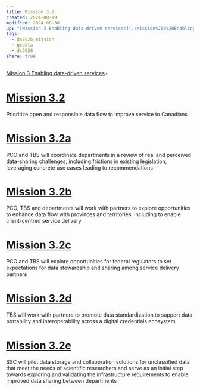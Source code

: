 ```yaml
---
title: Mission 3.2
created: 2024-08-19
modified: 2024-08-30
up: "[Mission 3 Enabling data-driven services](./Mission%203%20Enabling%20data-driven%20services.md)"
tags:
  - ds2026_mission
  - gcdata
  - ds2026
share: true
---
```

[Mission 3 Enabling data-driven services](./Mission%203%20Enabling%20data-driven%20services.md)⤴️
# [Mission 3.2](Mission%203.2.md)
Prioritize open and responsible data flow to improve service to Canadians
# [Mission 3.2a](Mission%203.2a.md)
PCO and TBS will coordinate departments in a review of real and perceived data-sharing challenges, including frictions in existing legislation, leveraging concrete use cases leading to recommendations

# [Mission 3.2b](Mission%203.2b.md)
PCO, TBS and departments will work with partners to explore opportunities to enhance data flow with provinces and territories, including to enable client-centred service delivery

# [Mission 3.2c](Mission%203.2c.md)

PCO and TBS will explore opportunities for federal regulators to set expectations for data stewardship and sharing among service delivery partners

# [Mission 3.2d](Mission%203.2d.md)

TBS will work with partners to promote data standardization to support data portability and interoperability across a digital credentials ecosystem

# [Mission 3.2e](Mission%203.2e.md)

SSC will pilot data storage and collaboration solutions for unclassified data that meet the needs of scientific researchers and serve as an initial step towards exploring and validating the infrastructure requirements to enable improved data sharing between departments

